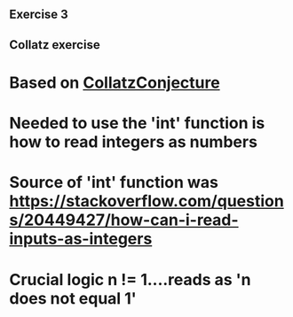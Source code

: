 
## Exercise 3
## Collatz exercise
# Based on [CollatzConjecture](https://en.wikipedia.org/wiki/Collatz_conjecture)
# Needed to use the 'int' function is how to read integers as numbers
# Source of 'int' function was https://stackoverflow.com/questions/20449427/how-can-i-read-inputs-as-integers
#
# Crucial logic n != 1....reads as 'n does not equal 1' 

